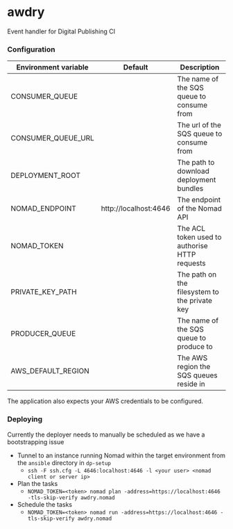 awdry
=====

Event handler for Digital Publishing CI

### Configuration

| Environment variable | Default               | Description
| -------------------- | --------------------- | ---------------------------------------------
| CONSUMER_QUEUE       |                       | The name of the SQS queue to consume from
| CONSUMER_QUEUE_URL   |                       | The url of the SQS queue to consume from
| DEPLOYMENT_ROOT      |                       | The path to download deployment bundles
| NOMAD_ENDPOINT       | http://localhost:4646 | The endpoint of the Nomad API
| NOMAD_TOKEN          |                       | The ACL token used to authorise HTTP requests
| PRIVATE_KEY_PATH     |                       | The path on the filesystem to the private key
| PRODUCER_QUEUE       |                       | The name of the SQS queue to produce to
| AWS_DEFAULT_REGION   |                       | The AWS region the SQS queues reside in

The application also expects your AWS credentials to be configured.

### Deploying

Currently the deployer needs to manually be scheduled as we have a bootstrapping issue

* Tunnel to an instance running Nomad within the target environment from the `ansible` directory in `dp-setup`
  * `ssh -F ssh.cfg -L 4646:localhost:4646 -l <your user> <nomad client or server ip>`
* Plan the tasks
  * `NOMAD_TOKEN=<token> nomad plan -address=https://localhost:4646 -tls-skip-verify awdry.nomad`
* Schedule the tasks
  * `NOMAD_TOKEN=<token> nomad run -address=https://localhost:4646 -tls-skip-verify awdry.nomad`
